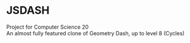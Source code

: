 # JSDASH

Project for Computer Science 20<br>
An almost fully featured clone of Geometry Dash, up to level 8 (Cycles)
